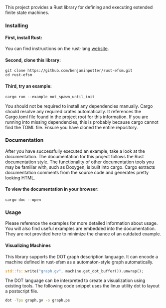 This project provides a Rust library for defining and executing extended finite state machines.

### Installing

#### First, install Rust:
You can find instructions on the rust-lang [website](https://www.rust-lang.org/tools/install).

#### Second, clone this library:
```
git clone https://github.com/benjaminpotter/rust-efsm.git
cd rust-efsm
```

#### Third, try an example:
```
cargo run --example not_spawn_until_init
```

You should not be required to install any dependencies manually.
Cargo should resolve any required crates automatically.
It references the Cargo.toml file found in the project root for this information.
If you are running into missing dependencies, this is probably because cargo cannot find the TOML file.
Ensure you have cloned the entire repository.

### Documentation
After you have successfully executed an example, take a look at the documentation.
The documentation for this project follows the Rust documentation style.
The functionality of other documentation tools you may be familiar with, such as Doxygen, is built into cargo.
Cargo extracts documentation comments from the source code and generates pretty looking HTML.

#### To view the documentation in your browser:
```
cargo doc --open
```

### Usage
Please reference the examples for more detailed information about usage.
You will also find useful examples are embedded into the documentation.
They are not provided here to minimize the chance of an outdated example.

#### Visualizing Machines
This library supports the DOT graph description language.
It can encode a machine defined in rust-efsm as a automaton-style graph automatically.

```rust
std::fs::write("graph.gv", machine.get_dot_buffer()).unwrap();
```

The DOT language can be interpreted to create a visualization using existing tools.
The following code snippet uses the linux utility dot to layout a postscript file.

```bash
dot -Tps graph.gv -o graph.ps
```

